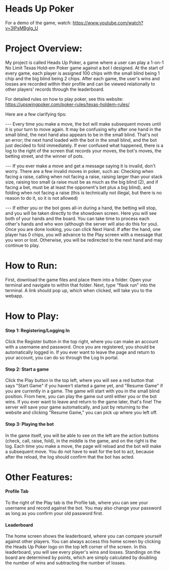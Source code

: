 # Heads Up Poker

For a demo of the game, watch: https://www.youtube.com/watch?v=3lPsMBgIg_U

# Project Overview:

My project is called Heads Up Poker, a game where a user can play a 1-on-1 No Limit Texas Hold-em Poker game against a bot I designed.
At the start of every game, each player is assigned 100 chips with the small blind being 1 chip and the big blind being 2 chips.
After each game, the user's wins and losses are recorded within their profile and can be viewed relationally to other players' records through the leaderboard.

For detailed rules on how to play poker, see this website: https://upswingpoker.com/poker-rules/texas-holdem-rules/

Here are a few clarifying tips:

--- Every time you make a move, the bot will make subsequent moves until it is your turn to move again.
    It may be confusing why after one hand in the small blind, the next hand also appears to be in the small blind.
    That's not an error; the next hand loaded with the bot in the small blind, and the bot just decided to fold immediately.
    If ever confused what happened, there is a log to the right of the screen that records your moves, the bot's moves, the betting street, and the winner of pots.

--- If you ever make a move and get a message saying it is invalid, don't worry. There are a few invalid moves in poker, such as:
        Checking when facing a raise, calling when not facing a raise, raising larger than your stack size,
        raising too small (a raise must be as much as the big blind (2), and if facing a bet, must be at least the opponent's bet plus a big blind),
        and folding when not facing a raise (this is technically not illegal, but there is no reason to do it, so it is not allowed)

--- If either you or the bot goes all-in during a hand, the betting will stop, and you will be taken directly to the showdown screen.
    Here you will see both of your hands and the board. You can take time to process each other's hands and who won (although the server will also do this for you).
    Once you are done looking, you can click Next Hand. If after the hand, one player has 0 chips, you will advance to the Play screen with a message that you won or lost.
    Otherwise, you will be redirected to the next hand and may continue to play.

# How to Run:

First, download the game files and place them into a folder. Open your terminal and navigate to within that folder.
Next, type "flask run" into the terminal. A link should pop up, which when clicked, will take you to the webapp.

# How to Play:

#### Step 1: Registering/Logging In

Click the Register button in the top right, where you can make an account with a username and password.
Once you are registered, you should be automatically logged in. If you ever want to leave the page and return to your account, you can do so through the Log In portal.

#### Step 2: Start a game

Click the Play button in the top left, where you will see a red button that says "Start Game" if you haven't started a game yet, and "Resume Game" if you are currently in a game.
The game will start with you in the small blind position. From here, you can play the game out until either you or the bot wins.
If you ever want to leave and return to the game later, that's fine! The server will save your game automatically, and just by returning to the website and clicking "Resume Game," you can pick up where you left off.

#### Step 3: Playing the bot

In the game itself, you will be able to see on the left are the action buttons (check, call, raise, fold), in the middle is the game, and on the right is the log.
Each time you make a move, the page will reload and the bot will make a subsequent move.
You do not have to wait for the bot to act, because after the reload, the log should confirm that the bot has acted.

# Other Features:

#### Profile Tab

To the right of the Play tab is the Profile tab, where you can see your username and record against the bot.
You may also change your password as long as you confirm your old password first.

#### Leaderboard

The home screen shows the leaderboard, where you can compare yourself against other players.
You can always access this home screen by clicking the Heads Up Poker logo on the top left corner of the screen.
In this leaderboard, you will see every player's wins and losses.
Standings on the board are determined by points, which are simply calculated by doubling the number of wins and subtracting the number of losses.